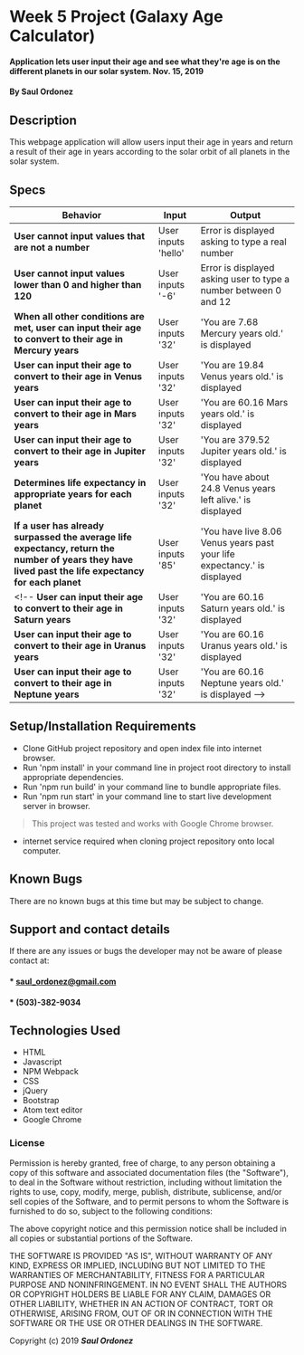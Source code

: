 # Week 5 Project (Galaxy Age Calculator)

#### Application lets user input their age and see what they're age is on the different planets in our solar system. Nov. 15, 2019

#### By **Saul Ordonez**

## Description

This webpage application will allow users input their age in years and return a result of their age in years according to the solar orbit of all planets in the solar system.

## Specs

Behavior | Input | Output
--- | --- | ---
 **User cannot input values that are not a number** | User inputs 'hello' | Error is displayed asking to type a real number
 **User cannot input values lower than 0 and higher than 120** | User inputs '-6' | Error is displayed asking user to type a number between 0 and 12
 **When all other conditions are met, user can input their age to convert to their age in Mercury years** | User inputs '32' | 'You are 7.68 Mercury years old.' is displayed
 **User can input their age to convert to their age in Venus years** | User inputs '32' | 'You are 19.84 Venus years old.' is displayed
 **User can input their age to convert to their age in Mars years** | User inputs '32' | 'You are 60.16 Mars years old.' is displayed
 **User can input their age to convert to their age in Jupiter years** | User inputs '32' | 'You are 379.52 Jupiter years old.' is displayed
 **Determines life expectancy in appropriate years for each planet** | User inputs '32' | 'You have about 24.8 Venus years left alive.' is displayed
 **If a user has already surpassed the average life expectancy, return the number of years they have lived past the life expectancy for each planet** | User inputs '85' | 'You have live 8.06 Venus years past your life expectancy.' is displayed
 <!-- **User can input their age to convert to their age in Saturn years** | User inputs '32' | 'You are 60.16 Saturn years old.' is displayed
 **User can input their age to convert to their age in Uranus years** | User inputs '32' | 'You are 60.16 Uranus years old.' is displayed
 **User can input their age to convert to their age in Neptune years** | User inputs '32' | 'You are 60.16 Neptune years old.' is displayed -->

## Setup/Installation Requirements

* Clone GitHub project repository and open index file into internet browser.
* Run 'npm install' in your command line in project root directory to install appropriate dependencies.
* Run 'npm run build' in your command line to bundle appropriate files.
* Run 'npm run start' in your command line to start live development server in browser.
>This project was tested and works with Google Chrome browser.

* internet service required when cloning project repository onto local computer.


## Known Bugs

There are no known bugs at this time but may be subject to change.

## Support and contact details

If there are any issues or bugs the developer may not be aware of please contact at:

#### * saul_ordonez@gmail.com
#### * (503)-382-9034

## Technologies Used

* HTML
* Javascript
* NPM Webpack
* CSS
* jQuery
* Bootstrap
* Atom text editor
* Google Chrome

### License

Permission is hereby granted, free of charge, to any person obtaining a copy
of this software and associated documentation files (the "Software"), to deal
in the Software without restriction, including without limitation the rights
to use, copy, modify, merge, publish, distribute, sublicense, and/or sell
copies of the Software, and to permit persons to whom the Software is
furnished to do so, subject to the following conditions:

The above copyright notice and this permission notice shall be included in all
copies or substantial portions of the Software.

THE SOFTWARE IS PROVIDED "AS IS", WITHOUT WARRANTY OF ANY KIND, EXPRESS OR
IMPLIED, INCLUDING BUT NOT LIMITED TO THE WARRANTIES OF MERCHANTABILITY,
FITNESS FOR A PARTICULAR PURPOSE AND NONINFRINGEMENT. IN NO EVENT SHALL THE
AUTHORS OR COPYRIGHT HOLDERS BE LIABLE FOR ANY CLAIM, DAMAGES OR OTHER
LIABILITY, WHETHER IN AN ACTION OF CONTRACT, TORT OR OTHERWISE, ARISING FROM,
OUT OF OR IN CONNECTION WITH THE SOFTWARE OR THE USE OR OTHER DEALINGS IN THE
SOFTWARE.

Copyright (c) 2019 **_Saul Ordonez_**
